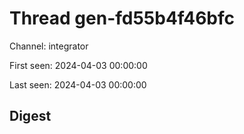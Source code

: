 # Thread gen-fd55b4f46bfc
Channel: integrator

First seen: 2024-04-03 00:00:00

Last seen: 2024-04-03 00:00:00

## Digest


